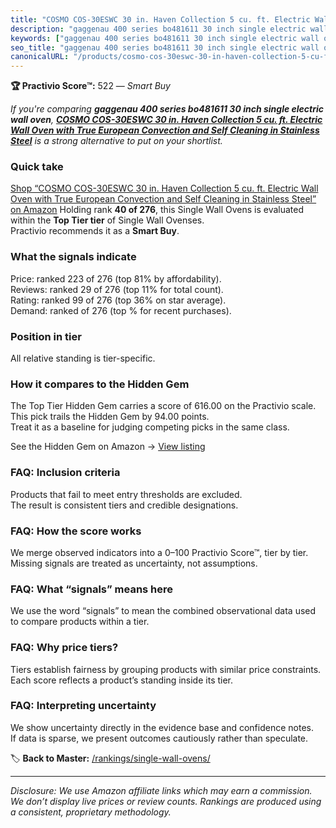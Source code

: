 ```yaml
---
title: "COSMO COS-30ESWC 30 in. Haven Collection 5 cu. ft. Electric Wall Oven with True European Convection and Self Cleaning in Stainless Steel"
description: "gaggenau 400 series bo481611 30 inch single electric wall oven: Data-driven within Top Tier ranking using the Practivio Score™. Positioned by quality, value, d…"
keywords: ["gaggenau 400 series bo481611 30 inch single electric wall oven"]
seo_title: "gaggenau 400 series bo481611 30 inch single electric wall oven — Smart Buy Top Tier (2025)"
canonicalURL: "/products/cosmo-cos-30eswc-30-in-haven-collection-5-cu-ft-electric-wall-oven-with-true-european-convection-and-self-cleaning-in-stainless-steel-B07K81XFBP/"
---
```


**🏆 Practivio Score™:** 522 — _Smart Buy_


*If you're comparing **gaggenau 400 series bo481611 30 inch single electric wall oven**, **[COSMO COS-30ESWC 30 in. Haven Collection 5 cu. ft. Electric Wall Oven with True European Convection and Self Cleaning in Stainless Steel](https://www.amazon.com/dp/B07K81XFBP?tag=practivio-20)** is a strong alternative to put on your shortlist.*
### Quick take
[Shop “COSMO COS-30ESWC 30 in. Haven Collection 5 cu. ft. Electric Wall Oven with True European Convection and Self Cleaning in Stainless Steel” on Amazon](https://www.amazon.com/dp/B07K81XFBP?tag=practivio-20)
Holding rank **40 of 276**, this Single Wall Ovens is evaluated within the **Top Tier tier** of Single Wall Ovenses.  
Practivio recommends it as a **Smart Buy**.

### What the signals indicate
Price: ranked 223 of 276 (top 81% by affordability).  
Reviews: ranked 29 of 276 (top 11% for total count).  
Rating: ranked 99 of 276 (top 36% on star average).  
Demand: ranked  of 276 (top % for recent purchases).

### Position in tier
All relative standing is tier-specific.

### How it compares to the Hidden Gem
The Top Tier Hidden Gem carries a score of 616.00 on the Practivio scale.  
This pick trails the Hidden Gem by 94.00 points.  
Treat it as a baseline for judging competing picks in the same class.  

See the Hidden Gem on Amazon → [View listing](https://www.amazon.com/dp/B00N45FU58?tag=practivio-20)

### FAQ: Inclusion criteria
Products that fail to meet entry thresholds are excluded.  
The result is consistent tiers and credible designations.

### FAQ: How the score works
We merge observed indicators into a 0–100 Practivio Score™, tier by tier.  
Missing signals are treated as uncertainty, not assumptions.

### FAQ: What “signals” means here
We use the word “signals” to mean the combined observational data used to compare products within a tier.

### FAQ: Why price tiers?
Tiers establish fairness by grouping products with similar price constraints.  
Each score reflects a product’s standing inside its tier.

### FAQ: Interpreting uncertainty
We show uncertainty directly in the evidence base and confidence notes.  
If data is sparse, we present outcomes cautiously rather than speculate.


🏷️ **Back to Master:** [/rankings/single-wall-ovens/](/rankings/single-wall-ovens/)

---
_Disclosure: We use Amazon affiliate links which may earn a commission. We don’t display live prices or review counts. Rankings are produced using a consistent, proprietary methodology._
